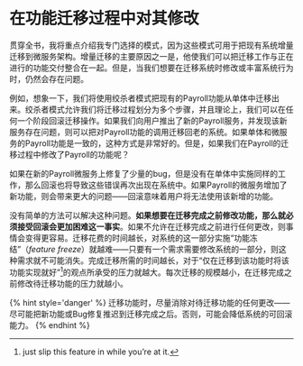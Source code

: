 # 在功能迁移过程中对其修改

贯穿全书，我将重点介绍我专门选择的模式，因为这些模式可用于把现有系统增量迁移到微服务架构。增量迁移的主要原因之一是，他使我们可以把迁移工作与正在进行的功能交付整合在一起。但是，当我们想要在迁移系统时修改或丰富系统行为时，仍然会存在问题。

例如，想象一下，我们将使用绞杀者模式把现有的Payroll功能从单体中迁移出来。绞杀者模式允许我们将迁移过程划分为多个步骤，并且理论上，我们可以在任何一个阶段回滚迁移操作。如果我们向用户推出了新的Payroll服务，并发现该新服务存在问题，则可以把对Payroll功能的调用迁移回老的系统。如果单体和微服务的Payroll功能是一致的，这种方式是非常好的。但是，如果我们在Payroll的迁移过程中修改了Payroll的功能呢？

如果在新的Payroll微服务上修复了少量的bug，但是没有在单体中实施同样的工作，那么回滚也将导致这些错误再次出现在系统中。如果Payroll的微服务增加了新功能，则会带来更大的问题——回滚意味着用户将无法使用该新增的功能。

没有简单的方法可以解决这种问题。**如果想要在迁移完成之前修改功能，那么就必须接受回滚会更加困难这一事实**。如果不允许在迁移完成之前进行任何更改，则事情会变得更容易。迁移花费的时间越长，对系统的这一部分实施“功能冻结”（*feature freeze*）就越难——只要有一个需求需要修改系统的一部分，则这种需求就不可能消失。完成迁移所需的时间越长，对于“仅在迁移到该功能时将该功能实现就好”[^译注1]的观点所承受的压力就越大。每次迁移的规模越小，在迁移完成之前修改待迁移功能的压力就越小。

{% hint style='danger' %}
迁移功能时，尽量消除对待迁移功能的任何更改——尽可能把新功能或Bug修复推迟到迁移完成之后。否则，可能会降低系统的可回滚能力。
{% endhint %}

[^译注1]: just slip this feature in while you’re at it.